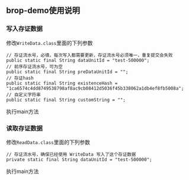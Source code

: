 ## brop-demo使用说明

### 写入存证数据
修改`WriteData.class`里面的下列参数
```
// 存证流水号，必填，每次写入都需要更新，存证流水号必须唯一，重复提交会失败
public static final String dataUnitId = "test-500000";
// 前序存证流水号，可为空
public static final String preDataUnitId = "";
// 存证hash    
public static final String existenceHash = "1ca6574c4dd8749538798af8ac9cb08412d5036f45b338062a1db4ef8fb5008a";
// 自定义字符串
public static final String customString = "";
```
执行main方法

### 读取存证数据
修改`ReadData.class`里面的下列参数
```
// 存证流水号，确保已经使用 WriteData 写入了这个存证数据
private static final String dataUnitId = "test-500000";
```
执行main方法